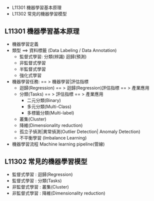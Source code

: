 ##
- L11301 機器學習基本原理
- L11302 常見的機器學習模型

## L11301 機器學習基本原理
- 機器學習定義
- 類型  ==> 資料標籤 (Data Labeling / Data Annotation)
  - 監督式學習:  分類(辨識)   迴歸(預測)
  - 非監督式學習
  - 半監督式學習
  - 強化式學習
- 機器學習任務: == >  機器學習|評估指標
  - 迴歸(Regression) == >  迴歸(Regression)評估指標 == > 產業應用
  - 分類(Tasks) == > 評估指標 == > 產業應用
    - 二元分類(Binary)
    - 多元分類(Multi-Class)
    - 多標籤分類(Multi-label)  
  - 叢集(Cluster)
  - 降維(Dimensionality reduction)
  - 孤立子偵測|異常偵測(Outlier Detection| Anomaly Detection)
  - 不平衡學習 (Imbalance Learning)
- 機器學習流程  Machine learning pipeline(管線)

## L11302 常見的機器學習模型
- 監督式學習 : 迴歸(Regression)
- 監督式學習 : 分類(Tasks)
- 非監督式學習 : 叢集(Cluster)
- 非監督式學習 : 降維(Dimensionality reduction)
